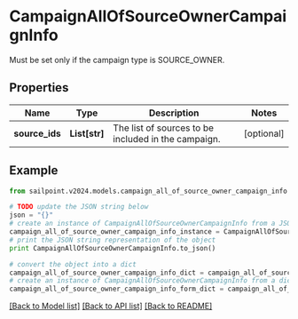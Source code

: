 # CampaignAllOfSourceOwnerCampaignInfo

Must be set only if the campaign type is SOURCE_OWNER.

## Properties

Name | Type | Description | Notes
------------ | ------------- | ------------- | -------------
**source_ids** | **List[str]** | The list of sources to be included in the campaign. | [optional] 

## Example

```python
from sailpoint.v2024.models.campaign_all_of_source_owner_campaign_info import CampaignAllOfSourceOwnerCampaignInfo

# TODO update the JSON string below
json = "{}"
# create an instance of CampaignAllOfSourceOwnerCampaignInfo from a JSON string
campaign_all_of_source_owner_campaign_info_instance = CampaignAllOfSourceOwnerCampaignInfo.from_json(json)
# print the JSON string representation of the object
print CampaignAllOfSourceOwnerCampaignInfo.to_json()

# convert the object into a dict
campaign_all_of_source_owner_campaign_info_dict = campaign_all_of_source_owner_campaign_info_instance.to_dict()
# create an instance of CampaignAllOfSourceOwnerCampaignInfo from a dict
campaign_all_of_source_owner_campaign_info_form_dict = campaign_all_of_source_owner_campaign_info.from_dict(campaign_all_of_source_owner_campaign_info_dict)
```
[[Back to Model list]](../README.md#documentation-for-models) [[Back to API list]](../README.md#documentation-for-api-endpoints) [[Back to README]](../README.md)


